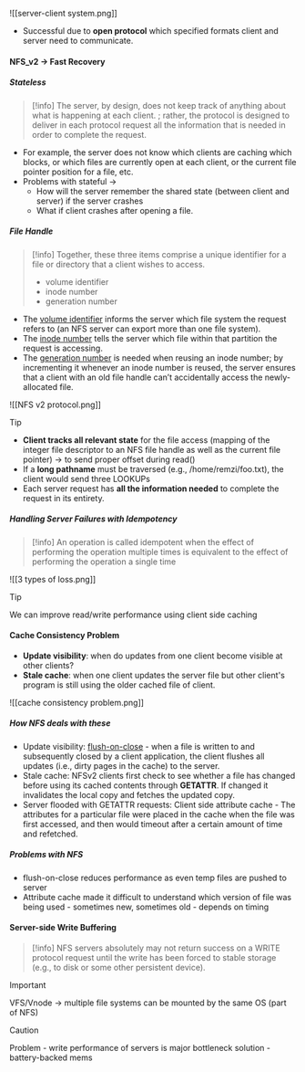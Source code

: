 ![[server-client system.png]]

- Successful due to **open protocol** which specified formats client and server need to communicate.

#### NFS_v2 -> Fast Recovery

##### Stateless

> [!info] 
> The server, by design, does not keep track of anything about what is happening at each client. ; rather, the protocol is designed to deliver in each protocol request all the information that is needed in order to complete the request.

- For example, the server does not know which clients are caching which blocks, or which files are currently open at each client, or the current file pointer position for a file, etc.
- Problems with stateful ->
	- How will the server remember the shared state (between client and server) if the server crashes
	- What if client crashes after opening a file.

##### File Handle

> [!info] 
> Together, these three items comprise a unique identifier for a file or directory that a client wishes to access.
>- volume identifier
>- inode number
>- generation number

- The <u>volume identifier</u> informs the server which file system the request refers to (an NFS server can export more than one file system).
- The <u>inode number</u> tells the server which file within that partition the request is accessing.
- The <u>generation number</u> is needed when reusing an inode number; by incrementing it  whenever an inode number is reused, the server ensures that a client with an old file handle can’t accidentally access the newly-allocated file.

![[NFS v2 protocol.png]]

> [!tip] 
> - **Client tracks all relevant state** for the file access (mapping of the integer file descriptor to an NFS file handle as well as the current file pointer) -> to send proper offset during read()
> - If a **long pathname** must be traversed (e.g., /home/remzi/foo.txt), the client would send three LOOKUPs
> - Each server request has **all the information needed** to complete the request in its entirety.

##### Handling Server Failures with Idempotency

> [!info] 
> An operation is called idempotent when the effect of performing the operation multiple times is equivalent to the effect of performing the operation a single time 



![[3 types of loss.png]]

> [!tip] 
> We can improve read/write performance using client side caching
> 

#### Cache Consistency Problem

- **Update visibility**: when do updates from one client become visible at other clients?
- **Stale cache**: when one client updates the server file but other client's program is still using the older cached file of client.

![[cache consistency problem.png]]

##### How NFS deals with these
- Update visibility: <u>flush-on-close</u> - when a file is written to and subsequently closed by a client application, the client flushes all updates (i.e., dirty pages in the cache) to the server.
- Stale cache: NFSv2 clients first check to see whether a file has changed before using its cached contents through **GETATTR**. If changed it invalidates the local copy and fetches the updated copy.
- Server flooded with GETATTR requests: Client side attribute cache - The attributes for a particular file were placed in the cache when the file was first accessed, and then would timeout after a certain amount of time and refetched.

##### Problems with NFS
- flush-on-close reduces performance as even temp files are pushed to server
- Attribute cache made it difficult to understand which version of file was being used - sometimes new, sometimes old - depends on timing

#### Server-side Write Buffering

> [!info] 
> NFS servers absolutely may not return success on a WRITE protocol request until the write has been forced to stable storage (e.g., to disk or some other persistent device). 

> [!important] 
> VFS/Vnode -> multiple file systems can be mounted by the same OS (part of NFS) 

> [!caution] 
> Problem - write performance of servers is major bottleneck
> solution - battery-backed mems
> 

